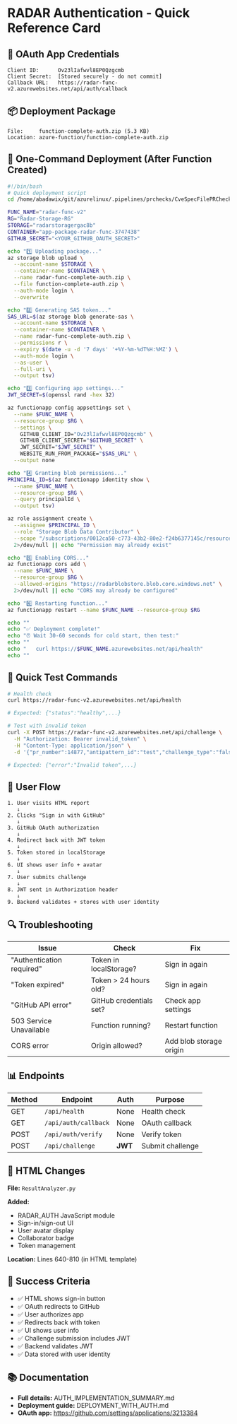 # RADAR Authentication - Quick Reference Card

## 🔑 OAuth App Credentials

```
Client ID:      Ov23lIafwvl8EP0Qzgcmb
Client Secret:  [Stored securely - do not commit]
Callback URL:   https://radar-func-v2.azurewebsites.net/api/auth/callback
```

## 📦 Deployment Package

```
File:     function-complete-auth.zip (5.3 KB)
Location: azure-function/function-complete-auth.zip
```

## 🚀 One-Command Deployment (After Function Created)

```bash
#!/bin/bash
# Quick deployment script
cd /home/abadawix/git/azurelinux/.pipelines/prchecks/CveSpecFilePRCheck/azure-function

FUNC_NAME="radar-func-v2"
RG="Radar-Storage-RG"
STORAGE="radarstoragergac8b"
CONTAINER="app-package-radar-func-3747438"
GITHUB_SECRET="<YOUR_GITHUB_OAUTH_SECRET>"

echo "1️⃣ Uploading package..."
az storage blob upload \
  --account-name $STORAGE \
  --container-name $CONTAINER \
  --name radar-func-complete-auth.zip \
  --file function-complete-auth.zip \
  --auth-mode login \
  --overwrite

echo "2️⃣ Generating SAS token..."
SAS_URL=$(az storage blob generate-sas \
  --account-name $STORAGE \
  --container-name $CONTAINER \
  --name radar-func-complete-auth.zip \
  --permissions r \
  --expiry $(date -u -d '7 days' '+%Y-%m-%dT%H:%MZ') \
  --auth-mode login \
  --as-user \
  --full-uri \
  --output tsv)

echo "3️⃣ Configuring app settings..."
JWT_SECRET=$(openssl rand -hex 32)

az functionapp config appsettings set \
  --name $FUNC_NAME \
  --resource-group $RG \
  --settings \
    GITHUB_CLIENT_ID="Ov23lIafwvl8EP0Qzgcmb" \
    GITHUB_CLIENT_SECRET="$GITHUB_SECRET" \
    JWT_SECRET="$JWT_SECRET" \
    WEBSITE_RUN_FROM_PACKAGE="$SAS_URL" \
  --output none

echo "4️⃣ Granting blob permissions..."
PRINCIPAL_ID=$(az functionapp identity show \
  --name $FUNC_NAME \
  --resource-group $RG \
  --query principalId \
  --output tsv)

az role assignment create \
  --assignee $PRINCIPAL_ID \
  --role "Storage Blob Data Contributor" \
  --scope "/subscriptions/0012ca50-c773-43b2-80e2-f24b6377145c/resourceGroups/$RG/providers/Microsoft.Storage/storageAccounts/radarblobstore" \
  2>/dev/null || echo "Permission may already exist"

echo "5️⃣ Enabling CORS..."
az functionapp cors add \
  --name $FUNC_NAME \
  --resource-group $RG \
  --allowed-origins "https://radarblobstore.blob.core.windows.net" \
  2>/dev/null || echo "CORS may already be configured"

echo "6️⃣ Restarting function..."
az functionapp restart --name $FUNC_NAME --resource-group $RG

echo ""
echo "✅ Deployment complete!"
echo "⏰ Wait 30-60 seconds for cold start, then test:"
echo ""
echo "   curl https://$FUNC_NAME.azurewebsites.net/api/health"
echo ""
```

## 🧪 Quick Test Commands

```bash
# Health check
curl https://radar-func-v2.azurewebsites.net/api/health

# Expected: {"status":"healthy",...}

# Test with invalid token
curl -X POST https://radar-func-v2.azurewebsites.net/api/challenge \
  -H "Authorization: Bearer invalid_token" \
  -H "Content-Type: application/json" \
  -d '{"pr_number":14877,"antipattern_id":"test","challenge_type":"false-positive","feedback_text":"test"}'

# Expected: {"error":"Invalid token",...}
```

## 📱 User Flow

```
1. User visits HTML report
   ↓
2. Clicks "Sign in with GitHub"
   ↓
3. GitHub OAuth authorization
   ↓
4. Redirect back with JWT token
   ↓
5. Token stored in localStorage
   ↓
6. UI shows user info + avatar
   ↓
7. User submits challenge
   ↓
8. JWT sent in Authorization header
   ↓
9. Backend validates + stores with user identity
```

## 🔍 Troubleshooting

| Issue | Check | Fix |
|-------|-------|-----|
| "Authentication required" | Token in localStorage? | Sign in again |
| "Token expired" | Token > 24 hours old? | Sign in again |
| "GitHub API error" | GitHub credentials set? | Check app settings |
| 503 Service Unavailable | Function running? | Restart function |
| CORS error | Origin allowed? | Add blob storage origin |

## 📊 Endpoints

| Method | Endpoint | Auth | Purpose |
|--------|----------|------|---------|
| GET | `/api/health` | None | Health check |
| GET | `/api/auth/callback` | None | OAuth callback |
| POST | `/api/auth/verify` | None | Verify token |
| POST | `/api/challenge` | **JWT** | Submit challenge |

## 📝 HTML Changes

**File:** `ResultAnalyzer.py`

**Added:**
- RADAR_AUTH JavaScript module
- Sign-in/sign-out UI
- User avatar display
- Collaborator badge
- Token management

**Location:** Lines 640-810 (in HTML template)

## 🎯 Success Criteria

- ✅ HTML shows sign-in button
- ✅ OAuth redirects to GitHub
- ✅ User authorizes app
- ✅ Redirects back with token
- ✅ UI shows user info
- ✅ Challenge submission includes JWT
- ✅ Backend validates JWT
- ✅ Data stored with user identity

## 📚 Documentation

- **Full details:** AUTH_IMPLEMENTATION_SUMMARY.md
- **Deployment guide:** DEPLOYMENT_WITH_AUTH.md
- **OAuth app:** https://github.com/settings/applications/3213384
